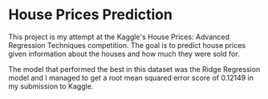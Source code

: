 # House Prices Prediction

This project is my attempt at the Kaggle's House Prices: Advanced Regression Techniques competition. The goal is to predict house prices given information about the houses and how much they were sold for.

The model that performed the best in this dataset was the Ridge Regression model and I managed to get a root mean squared error score of 0.12149 in my submission to Kaggle.